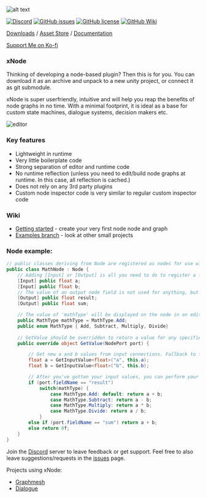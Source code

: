 ![alt text](https://user-images.githubusercontent.com/37786733/41541140-71602302-731a-11e8-9434-79b3a57292b6.png)

[![Discord](https://img.shields.io/discord/361769369404964864.svg)](https://discord.gg/qgPrHv4)
[![GitHub issues](https://img.shields.io/github/issues/Siccity/xNode.svg)](https://github.com/Siccity/xNode/issues)
[![GitHub license](https://img.shields.io/badge/license-MIT-blue.svg)](https://raw.githubusercontent.com/Siccity/xNode/master/LICENSE.md)
[![GitHub Wiki](https://img.shields.io/badge/wiki-available-brightgreen.svg)](https://github.com/Siccity/xNode/wiki)

[Downloads](https://github.com/Siccity/xNode/releases) / [Asset Store](http://u3d.as/108S) / [Documentation](https://github.com/Siccity/xNode/wiki)

[Support Me on Ko-fi](https://ko-fi.com/Z8Z5DYWA)

### xNode
Thinking of developing a node-based plugin? Then this is for you. You can download it as an archive and unpack to a new unity project, or connect it as git submodule.

xNode is super userfriendly, intuitive and will help you reap the benefits of node graphs in no time.
With a minimal footprint, it is ideal as a base for custom state machines, dialogue systems, decision makers etc.

![editor](https://user-images.githubusercontent.com/6402525/33150712-01d60602-cfd5-11e7-83b4-eb008fd9d711.png)

### Key features
* Lightweight in runtime
* Very little boilerplate code
* Strong separation of editor and runtime code
* No runtime reflection (unless you need to edit/build node graphs at runtime. In this case, all reflection is cached.)
* Does not rely on any 3rd party plugins
* Custom node inspector code is very similar to regular custom inspector code

### Wiki
* [Getting started](https://github.com/Siccity/xNode/wiki/Getting%20Started) - create your very first node node and graph
* [Examples branch](https://github.com/Siccity/xNode/tree/examples) - look at other small projects

### Node example:
```csharp
// public classes deriving from Node are registered as nodes for use within a graph
public class MathNode : Node {
    // Adding [Input] or [Output] is all you need to do to register a field as a valid port on your node 
    [Input] public float a;
    [Input] public float b;
    // The value of an output node field is not used for anything, but could be used for caching output results
    [Output] public float result;
    [Output] public float sum;

    // The value of 'mathType' will be displayed on the node in an editable format, similar to the inspector
    public MathType mathType = MathType.Add;
    public enum MathType { Add, Subtract, Multiply, Divide}
    
    // GetValue should be overridden to return a value for any specified output port
    public override object GetValue(NodePort port) {

        // Get new a and b values from input connections. Fallback to field values if input is not connected
        float a = GetInputValue<float>("a", this.a);
        float b = GetInputValue<float>("b", this.b);

        // After you've gotten your input values, you can perform your calculations and return a value
        if (port.fieldName == "result")
            switch(mathType) {
                case MathType.Add: default: return a + b;
                case MathType.Subtract: return a - b;
                case MathType.Multiply: return a * b;
                case MathType.Divide: return a / b;
            }
        else if (port.fieldName == "sum") return a + b;
        else return 0f;
    }
}
```

Join the [Discord](https://discord.gg/qgPrHv4 "Join Discord server") server to leave feedback or get support.
Feel free to also leave suggestions/requests in the [issues](https://github.com/Siccity/xNode/issues "Go to Issues") page.

Projects using xNode:
* [Graphmesh](https://github.com/Siccity/Graphmesh "Go to github page")
* [Dialogue](https://github.com/Siccity/Dialogue "Go to github page")
